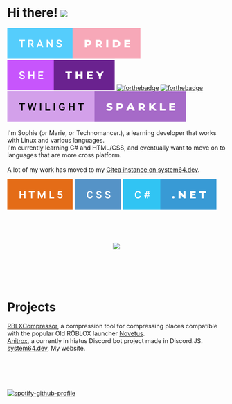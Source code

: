 # Hi there! <img src="https://system64.dev/img/git/blueberry_git.png">


[![forthebadge](https://raw.githubusercontent.com/IDeletedSystem64/IDeletedSystem64/0b9606141800c429c8add5aae592fc3101f1702d/trans-pride.svg)](https://forthebadge.com)
[![forthebadge](https://raw.githubusercontent.com/IDeletedSystem64/IDeletedSystem64/1c9f302abb605657c9262dc8f37fa14b8d09c8c5/she-they.svg)](https://forthebadge.com)
[![forthebadge](https://forthebadge.com/images/badges/contains-tasty-spaghetti-code.svg)](https://forthebadge.com)
[![forthebadge](https://forthebadge.com/images/badges/0-percent-optimized.svg)](https://forthebadge.com) 
[![forthebadge](https://raw.githubusercontent.com/IDeletedSystem64/IDeletedSystem64/d77f7880df2b9c3e45bf736072f69158f527e1e0/twilight-sparkle.svg)](https://forthebadge.com)

I'm Sophie (or Marie, or Technomancer.), a learning developer that works with Linux and various languages.\
I'm currently learning C# and HTML/CSS, and eventually want to move on to languages that are more cross platform.\
\
A lot of my work has moved to my [Gitea instance on system64.dev](https://git.system64.dev/IDeletedSystem64).
<br> 

[![forthebadge](https://raw.githubusercontent.com/IDeletedSystem64/IDeletedSystem64/1c9f302abb605657c9262dc8f37fa14b8d09c8c5/html5.svg)](https://forthebadge.com)
[![forthebadge](https://raw.githubusercontent.com/IDeletedSystem64/IDeletedSystem64/1c9f302abb605657c9262dc8f37fa14b8d09c8c5/css.svg)](https://forthebadge.com)
[![forthebadge](https://raw.githubusercontent.com/IDeletedSystem64/IDeletedSystem64/a7b66b9ce6f9d316396a57460fa52510518b8c12/profile/images/chashtag.svg)](https://forthebadge.com)
<br>
<br>
<br>

# 

<p align=center>
  <img src=https://system64.dev/img/git/twilightsparkle.gif
</p>

# 

<br>    
<br>


# Projects
[RBLXCompressor](https://git.system64.dev/IDeletedSystem64/RBLX-Compressor), a compression tool for compressing places compatible with the popular Old RŌBLOX launcher [Novetus](https://bitl.itch.io/Novetus).\
[Anitrox](https://git.system64.dev/IDeletedSystem64/anitrox), a currently in hiatus Discord bot project made in Discord.JS.\
[system64.dev](git.system64.dev/IDeletedSystem64.dev), My website.

<br>
<br>

# 
[![spotify-github-profile](https://spotify-github-profile.vercel.app/api/view?uid=w2kr77l67qtystmkuza8k2mcs&cover_image=true&theme=natemoo-re&bar_color=53b14f&bar_color_cover=true)](https://github.com/kittinan/spotify-github-profile)

